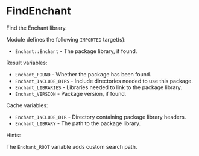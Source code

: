 # FindEnchant

Find the Enchant library.

Module defines the following `IMPORTED` target(s):

* `Enchant::Enchant` - The package library, if found.

Result variables:

* `Enchant_FOUND` - Whether the package has been found.
* `Enchant_INCLUDE_DIRS` - Include directories needed to use this package.
* `Enchant_LIBRARIES` - Libraries needed to link to the package library.
* `Enchant_VERSION` - Package version, if found.

Cache variables:

* `Enchant_INCLUDE_DIR` - Directory containing package library headers.
* `Enchant_LIBRARY` - The path to the package library.

Hints:

The `Enchant_ROOT` variable adds custom search path.
